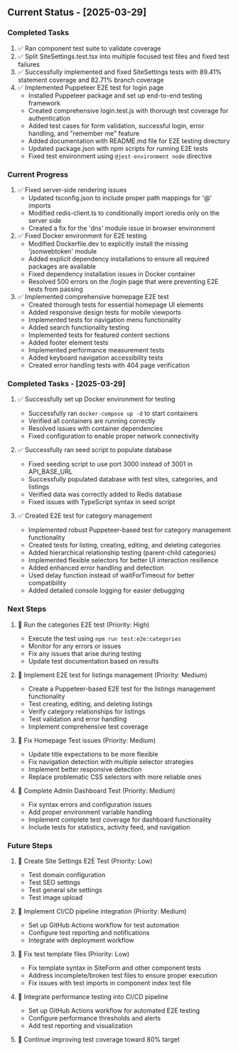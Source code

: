 ## Current Status - [2025-03-29]

### Completed Tasks
1. ✅ Ran component test suite to validate coverage
2. ✅ Split SiteSettings.test.tsx into multiple focused test files and fixed test failures
3. ✅ Successfully implemented and fixed SiteSettings tests with 89.41% statement coverage and 82.71% branch coverage
4. ✅ Implemented Puppeteer E2E test for login page
   - Installed Puppeteer package and set up end-to-end testing framework
   - Created comprehensive login.test.js with thorough test coverage for authentication
   - Added test cases for form validation, successful login, error handling, and "remember me" feature
   - Added documentation with README.md file for E2E testing directory
   - Updated package.json with npm scripts for running E2E tests
   - Fixed test environment using `@jest-environment node` directive

### Current Progress
1. ✅ Fixed server-side rendering issues
   - Updated tsconfig.json to include proper path mappings for '@' imports
   - Modified redis-client.ts to conditionally import ioredis only on the server side
   - Created a fix for the 'dns' module issue in browser environment
2. ✅ Fixed Docker environment for E2E testing
   - Modified Dockerfile.dev to explicitly install the missing 'jsonwebtoken' module
   - Added explicit dependency installations to ensure all required packages are available
   - Fixed dependency installation issues in Docker container
   - Resolved 500 errors on the /login page that were preventing E2E tests from passing
3. ✅ Implemented comprehensive homepage E2E test
   - Created thorough tests for essential homepage UI elements
   - Added responsive design tests for mobile viewports
   - Implemented tests for navigation menu functionality
   - Added search functionality testing
   - Implemented tests for featured content sections
   - Added footer element tests
   - Implemented performance measurement tests
   - Added keyboard navigation accessibility tests
   - Created error handling tests with 404 page verification

### Completed Tasks - [2025-03-29]
1. ✅ Successfully set up Docker environment for testing
   - Successfully ran `docker-compose up -d` to start containers
   - Verified all containers are running correctly
   - Resolved issues with container dependencies
   - Fixed configuration to enable proper network connectivity

2. ✅ Successfully ran seed script to populate database
   - Fixed seeding script to use port 3000 instead of 3001 in API_BASE_URL
   - Successfully populated database with test sites, categories, and listings
   - Verified data was correctly added to Redis database
   - Fixed issues with TypeScript syntax in seed script

3. ✅ Created E2E test for category management
   - Implemented robust Puppeteer-based test for category management functionality
   - Created tests for listing, creating, editing, and deleting categories
   - Added hierarchical relationship testing (parent-child categories)
   - Implemented flexible selectors for better UI interaction resilience
   - Added enhanced error handling and detection
   - Used delay function instead of waitForTimeout for better compatibility
   - Added detailed console logging for easier debugging

### Next Steps
1. 🚧 Run the categories E2E test (Priority: High)
   - Execute the test using `npm run test:e2e:categories`
   - Monitor for any errors or issues
   - Fix any issues that arise during testing
   - Update test documentation based on results

2. 🚧 Implement E2E test for listings management (Priority: Medium)
   - Create a Puppeteer-based E2E test for the listings management functionality
   - Test creating, editing, and deleting listings
   - Verify category relationships for listings
   - Test validation and error handling
   - Implement comprehensive test coverage

3. 🚧 Fix Homepage Test issues (Priority: Medium)
   - Update title expectations to be more flexible
   - Fix navigation detection with multiple selector strategies
   - Implement better responsive detection
   - Replace problematic CSS selectors with more reliable ones

4. 🚧 Complete Admin Dashboard Test (Priority: Medium)
   - Fix syntax errors and configuration issues
   - Add proper environment variable handling
   - Implement complete test coverage for dashboard functionality
   - Include tests for statistics, activity feed, and navigation

### Future Steps
1. 🚧 Create Site Settings E2E Test (Priority: Low)
   - Test domain configuration
   - Test SEO settings
   - Test general site settings
   - Test image upload

2. 🚧 Implement CI/CD pipeline integration (Priority: Medium)
   - Set up GitHub Actions workflow for test automation
   - Configure test reporting and notifications
   - Integrate with deployment workflow

3. 🚧 Fix test template files (Priority: Low)
   - Fix template syntax in SiteForm and other component tests
   - Address incomplete/broken test files to ensure proper execution
   - Fix issues with test imports in component index test file

4. 🚧 Integrate performance testing into CI/CD pipeline
   - Set up GitHub Actions workflow for automated E2E testing
   - Configure performance thresholds and alerts
   - Add test reporting and visualization

5. 🚧 Continue improving test coverage toward 80% target